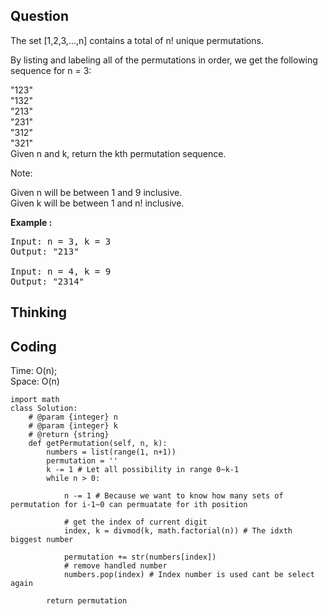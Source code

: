 ## Question
The set [1,2,3,...,n] contains a total of n! unique permutations.<br>

By listing and labeling all of the permutations in order, we get the following sequence for n = 3:<br>

"123"<br>
"132"<br>
"213"<br>
"231"<br>
"312"<br>
"321"<br>
Given n and k, return the kth permutation sequence.<br>

Note:<br>

Given n will be between 1 and 9 inclusive.<br>
Given k will be between 1 and n! inclusive.

**Example :**   
<pre>
Input: n = 3, k = 3
Output: "213"

Input: n = 4, k = 9
Output: "2314"
</pre>

## Thinking


## Coding
Time: O(n); <br>
Space: O(n)
```python3
import math
class Solution:
    # @param {integer} n
    # @param {integer} k
    # @return {string}
    def getPermutation(self, n, k):
        numbers = list(range(1, n+1))
        permutation = ''
        k -= 1 # Let all possibility in range 0~k-1
        while n > 0:
            
            n -= 1 # Because we want to know how many sets of permutation for i-1~0 can permuatate for ith position
            
            # get the index of current digit
            index, k = divmod(k, math.factorial(n)) # The idxth biggest number

            permutation += str(numbers[index])
            # remove handled number
            numbers.pop(index) # Index number is used cant be select again

        return permutation
```

